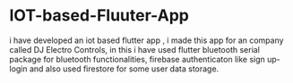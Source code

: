 # IOT-based-Fluuter-App
 i have developed an iot based flutter app , i made this app for an company called DJ Electro Controls, in this i have used flutter bluetooth serial package for bluetooth functionalities, firebase authenticaton like sign up-login and also used firestore for some user data storage.
